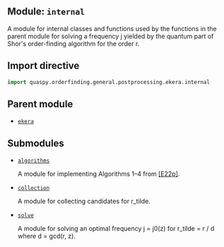 ## Module: <code>internal</code>
A module for internal classes and functions used by the functions in the parent module for solving a frequency j yielded by the quantum part of Shor's order-finding algorithm for the order r.

## Import directive
```python
import quaspy.orderfinding.general.postprocessing.ekera.internal
```

## Parent module
- [<code>ekera</code>](../README.md)

## Submodules
- [<code>algorithms</code>](algorithms/README.md)

  A module for implementing Algorithms 1–4 from [[E22p]](https://doi.org/10.48550/arXiv.2201.07791).

- [<code>collection</code>](collection/README.md)

  A module for collecting candidates for r_tilde.

- [<code>solve</code>](solve/README.md)

  A module for solving an optimal frequency j = j0(z) for r_tilde = r / d where d = gcd(r, z).

